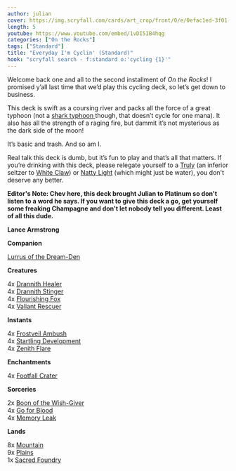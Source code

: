 ```yaml
---
author: julian
cover: https://img.scryfall.com/cards/art_crop/front/0/e/0efac1ed-3f01-487c-86be-8239568b4425.jpg?1588446758
length: 5
youtube: https://www.youtube.com/embed/1vDI5IB4hqg
categories: ["On the Rocks"]
tags: ["Standard"]
title: "Everyday I'm Cyclin' (Standard)"
hook: "scryfall search - f:standard o:'cycling {1}'"
---
```

Welcome back one and all to the second installment of *On the Rocks*! I promised y’all last time that we’d play this cycling deck, so let’s get down to business. 

This deck is swift as a coursing river and packs all the force of a great typhoon (not a 
<a
	class="accented-link"
	target="_blank"
	href="https://scryfall.com/card/iko/67/shark-typhoon?utm_source=api"
	data-toggle="popover"
	data-placement="top"
	data-content="<img src='https://img.scryfall.com/cards/normal/front/1/d/1da4d4f3-b3cb-4b61-81b8-06ae441c41bf.jpg?1590708418' width=100% height=100%>">
	shark typhoon
</a> though, that doesn’t cycle for one mana). It also has all the strength of a raging fire, but dammit it’s not mysterious as the dark side of the moon! 

It’s basic and trash. And so am I. 

Real talk this deck is dumb, but it’s fun to play and that’s all that matters. If you’re drinking with this deck, please relegate yourself to a <a href="https://trulyhardseltzer.com/">Truly</a> (an inferior seltzer to <a href="https://www.whiteclaw.com/">White Claw</a>) or <a href="https://www.naturallight.com/">Natty Light</a> (which might just be water), you don't deserve any better.

**Editor's Note: Chev here, this deck brought Julian to Platinum so don't listen to a word he says. If you want to give this deck a go, get yourself some freaking Champagne and don't let nobody tell you different. Least of all this dude.**

**Lance Armstrong**

<div class="row">
    <div class="col-md-2"></div>
    <div class="col-md-8">
        <div class="row">
            <div class="col-6">
                	<b>Companion</b>
                    		<p class="mb-0">
			
<a
	class="accented-link"
	target="_blank"
	href="https://scryfall.com/card/iko/226/lurrus-of-the-dream-den?utm_source=api"
	data-toggle="popover"
	data-placement="top"
	data-content="<img src='https://img.scryfall.com/cards/normal/front/5/a/5ad36fb2-c44e-4085-ba0d-54277841ad3a.jpg?1590710411' width=100% height=100%>">
	Lurrus of the Dream-Den
</a>
                    		</p>
<b>Creatures</b>
<p class="mb-0">
	4x 
<a
	class="accented-link"
	target="_blank"
	href="https://scryfall.com/card/iko/10/drannith-healer?utm_source=api"
	data-toggle="popover"
	data-placement="top"
	data-content="<img src='https://img.scryfall.com/cards/normal/front/f/f/ff5a821c-eaec-4f69-97c7-8299cdebc2f4.jpg?1590707528' width=100% height=100%>">
	Drannith Healer
</a>
	<br />
	4x 
<a
	class="accented-link"
	target="_blank"
	href="https://scryfall.com/card/iko/113/drannith-stinger?utm_source=api"
	data-toggle="popover"
	data-placement="top"
	data-content="<img src='https://img.scryfall.com/cards/normal/front/6/1/612ee4be-e7a2-423c-a37c-7c6ca97f630e.jpg?1590709017' width=100% height=100%>">
	Drannith Stinger
</a>
	<br />
	4x 
<a
	class="accented-link"
	target="_blank"
	href="https://scryfall.com/card/iko/13/flourishing-fox?utm_source=api"
	data-toggle="popover"
	data-placement="top"
	data-content="<img src='https://img.scryfall.com/cards/normal/front/7/8/78b81339-746d-4f71-9943-01c0f6a5683a.jpg?1590707576' width=100% height=100%>">
	Flourishing Fox
</a>
	<br />
	4x 
<a
	class="accented-link"
	target="_blank"
	href="https://scryfall.com/card/iko/36/valiant-rescuer?utm_source=api"
	data-toggle="popover"
	data-placement="top"
	data-content="<img src='https://img.scryfall.com/cards/normal/front/a/2/a2b13ff6-67e9-4760-aef4-a8548ea44344.jpg?1590707893' width=100% height=100%>">
	Valiant Rescuer
</a>
	</p>
<b>Instants</b>
	<p class="mb-0">
	4x 
<a
	class="accented-link"
	target="_blank"
	href="https://scryfall.com/card/iko/52/frostveil-ambush?utm_source=api"
	data-toggle="popover"
	data-placement="top"
	data-content="<img src='https://img.scryfall.com/cards/normal/front/d/e/deef1197-e40a-4c9d-919a-213f1bdf3e3e.jpg?1590708166' width=100% height=100%>">
	Frostveil Ambush
</a>
	<br />
	4x 
<a
	class="accented-link"
	target="_blank"
	href="https://scryfall.com/card/iko/68/startling-development?utm_source=api"
	data-toggle="popover"
	data-placement="top"
	data-content="<img src='https://img.scryfall.com/cards/normal/front/a/1/a12680db-957f-48c1-9062-2edd9115ba26.jpg?1590708430' width=100% height=100%>">
	Startling Development
</a>
	<br />
	4x 
<a
	class="accented-link"
	target="_blank"
	href="https://scryfall.com/card/iko/217/zenith-flare?utm_source=api"
	data-toggle="popover"
	data-placement="top"
	data-content="<img src='https://img.scryfall.com/cards/normal/front/0/e/0efac1ed-3f01-487c-86be-8239568b4425.jpg?1590710312' width=100% height=100%>">
	Zenith Flare
</a>
	</p>
            </div>
            <div class="col-6">
               	<b>Enchantments</b>
                    		<p class="mb-0">
                    	4x 
<a
	class="accented-link"
	target="_blank"
	href="https://scryfall.com/card/iko/118/footfall-crater?utm_source=api"
	data-toggle="popover"
	data-placement="top"
	data-content="<img src='https://img.scryfall.com/cards/normal/front/f/1/f1b75aac-54e3-4181-bac5-5a142757ec05.jpg?1590709087' width=100% height=100%>">
	Footfall Crater
</a>
</p>
<b>Sorceries</b>
	<p class="mb-0">
	2x 
<a
	class="accented-link"
	target="_blank"
	href="https://scryfall.com/card/iko/43/boon-of-the-wish-giver?utm_source=api"
	data-toggle="popover"
	data-placement="top"
	data-content="<img src='https://img.scryfall.com/cards/normal/front/0/e/0e790851-f0f7-4f1a-80e6-94be649499b6.jpg?1590707994' width=100% height=100%>">
	Boon of the Wish-Giver
</a>
	<br />
	4x 
<a
	class="accented-link"
	target="_blank"
	href="https://scryfall.com/card/iko/122/go-for-blood?utm_source=api"
	data-toggle="popover"
	data-placement="top"
	data-content="<img src='https://img.scryfall.com/cards/normal/front/6/7/67315df9-99a1-45ba-8ade-ddc476368a86.jpg?1590709123' width=100% height=100%>">
	Go for Blood
</a>
	<br />
	4x 
<a
	class="accented-link"
	target="_blank"
	href="https://scryfall.com/card/iko/95/memory-leak?utm_source=api"
	data-toggle="popover"
	data-placement="top"
	data-content="<img src='https://img.scryfall.com/cards/normal/front/3/b/3b45a493-a1c2-430e-a45c-abc1ba554877.jpg?1590708798' width=100% height=100%>">
	Memory Leak
</a>
	</p>
<b>Lands</b>
<p class="mb-0">
8x 
<a
	class="accented-link"
	target="_blank"
	href="https://scryfall.com/card/iko/269/mountain?utm_source=api"
	data-toggle="popover"
	data-placement="top"
	data-content="<img src='https://img.scryfall.com/cards/normal/front/a/e/ae3d2fcd-11e0-4071-8c53-cb3315b7360a.jpg?1590710970' width=100% height=100%>">
	Mountain
</a>
<br />
9x 
<a
	class="accented-link"
	target="_blank"
	href="https://scryfall.com/card/iko/260/plains?utm_source=api"
	data-toggle="popover"
	data-placement="top"
	data-content="<img src='https://img.scryfall.com/cards/normal/front/1/6/16ebbce9-fd10-4c14-b52d-cf82c0c1a58c.jpg?1590710853' width=100% height=100%>">
	Plains
</a>
<br />
1x
<a
	class="accented-link"
	target="_blank"
	href="https://scryfall.com/card/grn/254/sacred-foundry"
	data-toggle="popover"
	data-placement="top"
	data-content="<img src='https://img.scryfall.com/cards/large/front/b/7/b7b598d0-535d-477d-a33d-d6a10ff5439a.jpg?1572894184' width=100% height=100%>">
	Sacred Foundry
</a>
</p>	
            </div>
        </div>
    </div>
</div>
<br />